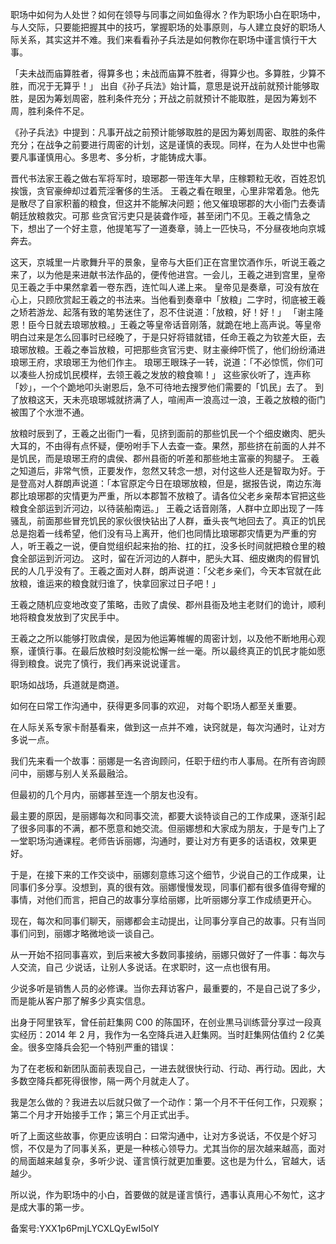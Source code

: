 职场中如何为人处世？如何在领导与同事之间如鱼得水？作为职场小白在职场中，与人交际，只要能把握其中的技巧，掌握职场的处事原则，与人建立良好的职场人际关系，其实这并不难。我们来看看孙子兵法是如何教你在职场中谨言慎行干大事。

「夫未战而庙算胜者，得算多也；未战而庙算不胜者，得算少也。多算胜，少算不胜，而况于无算乎！」 出自《孙子兵法》始计篇，意思是说开战前就预计能够取胜，是因为筹划周密，胜利条件充分；开战之前就预计不能取胜，是因为筹划不周，胜利条件不足。

《孙子兵法》中提到：凡事开战之前预计能够取胜的是因为筹划周密、取胜的条件充分；在战争之前要进行周密的计划，这是谨慎的表现。同样，在为人处世中也需要凡事谨慎用心。多思考、多分析，才能铸成大事。

晋代书法家王羲之做右军将军时，琅琊郡一带连年大旱，庄稼颗粒无收，百姓忍饥挨饿，贪官豪绅却过着荒淫奢侈的生活。 王羲之看在眼里，心里非常着急。他先是散尽了自家积蓄的粮食，但这并不能解决问题；他又催琅琊郡的大小衙门去奏请朝廷放粮救灾。可那 些贪官污吏只是装聋作哑，甚至闭门不见。王羲之情急之下，想出了一个好主意，他提笔写了一道奏章，骑上一匹快马，不分昼夜地向京城奔去。

这天，京城里一片歌舞升平的景象，皇帝与大臣们正在宫里饮酒作乐，听说王羲之来了，以为他是来进献书法作品的，便传他进宫。一会儿，王羲之进到宫里，皇帝见王羲之手中果然拿着一卷东西，连忙叫人递上来。 皇帝见是奏章，可没有放在心上，只顾欣赏起王羲之的书法来。当他看到奏章中「放粮」二字时，彻底被王羲之矫若游龙、起落有致的笔势迷住了，忍不住说道：「放粮，好！好！」 「谢主隆恩！臣今日就去琅琊放粮。」王羲之等皇帝话音刚落，就跪在地上高声说。等皇帝明白过来是怎么回事时已经晚了，于是只好将错就错，任命王羲之为钦差大臣，去琅琊放粮。王羲之奉旨放粮，可把那些贪官污吏、财主豪绅吓慌了，他们纷纷涌进琅琊王府，求琅琊王为他们作主。 琅琊王眼珠子一转，说道：「不必惊慌，你们可以凑些人扮成饥民模样，去领王羲之发放的粮食嘛！」 这些家伙听了，连声称「妙」，一个个跪地叩头谢恩后，急不可待地去搜罗他们需要的「饥民」去了。 到了放粮这天，天未亮琅琊城就挤满了人，喧闹声一浪高过一浪，王羲之放粮的衙门被围了个水泄不通。

放粮时辰到了，王羲之出衙门一看，见挤到面前的那些饥民一个个细皮嫩肉、肥头大耳的，不由得有点怀疑，便吩咐手下人去查一查。果然，那些挤在前面的人并不是饥民，而是琅琊王府的虞侯、郡州县衙的听差和那些地主富豪的狗腿子。 王羲之知道后，非常气愤，正要发作，忽然又转念一想，对付这些人还是智取为好。于是登高对人群朗声说道：「本官原定今日在琅琊放粮，但是，据报告说，南边东海郡比琅琊郡的灾情更为严重，所以本郡暂不放粮了。请各位父老乡亲帮本官把这些粮食全部运到沂河边，以待装船南运。」 王羲之话音刚落，人群中立即出现了一阵骚乱，前面那些冒充饥民的家伙很快钻出了人群，垂头丧气地回去了。真正的饥民总是抱着一线希望，他们没有马上离开，他们也同情比琅琊郡灾情更为严重的穷人，听王羲之一说，便自觉组织起来抬的抬、扛的扛，没多长时间就把粮仓里的粮食全部运到沂河边。 这时，留在沂河边的人群中，肥头大耳、细皮嫩肉的假冒饥民的人几乎没有了。王羲之面对人群，朗声说道：「父老乡亲们，今天本官就在此放粮，谁运来的粮食就归谁了，快拿回家过日子吧！」

王羲之随机应变地改变了策略，击败了虞侯、郡州县衙及地主老财们的诡计，顺利地将粮食发放到了灾民手中。

王羲之之所以能够打败虞侯，是因为他运筹帷幄的周密计划，以及他不断地用心观察，谨慎行事。在最后放粮时刻没能松懈一丝一毫。所以最终真正的饥民才能如愿得到粮食。说完了慎行，我们再来说说谨言。

职场如战场，兵道就是商道。

如何在曰常工作沟通中，获得更多同事的欢迎， 对每个职场人都至关重要。

在人际关系专家卡耐基看来，做到这一点并不难，诀窍就是，每次沟通时，让对方多说一点。

我们先来看一个故事：丽娜是一名咨询顾问，任职于纽约市人事局。在所有咨询顾问中，丽娜与别人关系最融洽。

但最初的几个月内，丽娜甚至连一个朋友也没有。

最主要的原因，是丽娜每次和同事交流，都要大谈特谈自己的工作成果，逐渐引起了很多同事的不满，都不愿意和她交流。但丽娜想和大家成为朋友，于是专门上了一堂职场沟通课程。老师告诉丽娜，沟通时，要让对方有更多的话语权，效果更好。

于是，在接下来的工作交谈中，丽娜刻意练习这个细节，少说自己的工作成果，让同事们多分享。没想到，真的很有效。丽娜慢慢发现，同事们都有很多值得夸耀的事情，对他们而言，把自己的故事分享给丽娜，比听丽娜分享工作成绩更开心。

现在，每次和同事们聊天，丽娜都会主动提出，让同事分享自己的故事。只有当同事们问到，丽娜才略微地谈一谈自己。

从一开始不招同事喜欢，到后来被大多数同事接纳，丽娜只做好了一件事：每次与人交流，自己 少说话，让别人多说话。在求职时，这一点也很有用。

少说多听是销售人员的必修课。当你去拜访客户，最重要的，不是自己说了多少，而是能从客户那了解多少真实信息。

出身于阿里铁军，曾任前赶集网 C00 的陈国环，在创业黒马训练营分享过一段真实经历：2014 年 2 月，我作为一名空降兵进入赶集网。当时赶集网估值约 2 亿美金。很多空降兵会犯一个特别严重的错误：

为了在老板和新团队面前表现自己，一进去就很快行动、行动、再行动。因此，大多数空降兵都死得很惨，隔一两个月就走人了。

我是怎么做的？我进去以后就只做了一个动作：第一个月不干任何工作，只观察；第二个月才开始接手工作；第三个月正式出手。

听了上面这些故事，你更应该明白：曰常沟通中，让对方多说话，不仅是个好习惯，不仅是为了同事关系，更是一种核心领导力。尤其当你的层次越来越高，面对的局面越来越复杂，多听少说、谨言慎行就更加重要。这也是为什么，官越大，话越少。

所以说，作为职场中的小白，首要做的就是谨言慎行，遇事认真用心不匆忙，这才是成大事的第一步。

备案号:YXX1p6PmjLYCXLQyEwI5olY